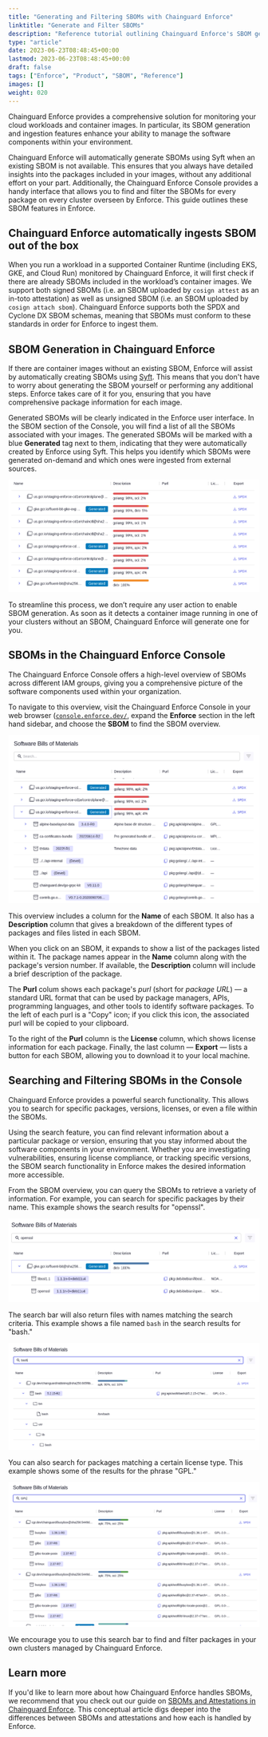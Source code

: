 ```yaml
---
title: "Generating and Filtering SBOMs with Chainguard Enforce"
linktitle: "Generate and Filter SBOMs"
description: "Reference tutorial outlining Chainguard Enforce's SBOM generation feature as well as the Enforce Console's SBOM filtering functionality."
type: "article"
date: 2023-06-23T08:48:45+00:00
lastmod: 2023-06-23T08:48:45+00:00
draft: false
tags: ["Enforce", "Product", "SBOM", "Reference"]
images: []
weight: 020
---
```


Chainguard Enforce provides a comprehensive solution for monitoring your cloud workloads and container images. In particular, its SBOM generation and ingestion features enhance your ability to manage the software components within your environment.

Chainguard Enforce will automatically generate SBOMs using Syft when an existing SBOM is not available. This ensures that you always have detailed insights into the packages included in your images, without any additional effort on your part. Additionally, the Chainguard Enforce Console provides a handy interface that allows you to find and filter the SBOMs for every package on every cluster overseen by Enforce. This guide outlines these SBOM features in Enforce.


## Chainguard Enforce automatically ingests SBOM out of the box

When you run a workload in a supported Container Runtime (including EKS, GKE, and Cloud Run) monitored by Chainguard Enforce, it will first check if there are already SBOMs included in the workload’s container images. We support both signed SBOMs (i.e. an SBOM uploaded by `cosign attest` as an in-toto attestation) as well as unsigned SBOM (i.e. an SBOM uploaded by `cosign attach sbom`). Chainguard Enforce supports both the SPDX and Cyclone DX SBOM schemas, meaning that SBOMs must conform to these standards in order for Enforce to ingest them.


## SBOM Generation in Chainguard Enforce

If there are container images without an existing SBOM, Enforce will assist by automatically creating SBOMs using [Syft](https://github.com/anchore/syft). This means that you don't have to worry about generating the SBOM yourself or performing any additional steps. Enforce takes care of it for you, ensuring that you have comprehensive package information for each image.

Generated SBOMs will be clearly indicated in the Enforce user interface. In the SBOM section of the Console, you will find a list of all the SBOMs associated with your images. The generated SBOMs will be marked with a blue **Generated** tag next to them, indicating that they were automatically created by Enforce using Syft. This helps you identify which SBOMs were generated on-demand and which ones were ingested from external sources.

![Screenshot of a portion of the SBOM overview page in the Chainguard Enforce console, showing a list of SBOMs. Two of the SBOMs listed feature the "Generated" tag, which is white text within a blue box next to the SBOMs' names.](1-generated-sboms.png)

To streamline this process, we don’t require any user action to enable SBOM generation. As soon as it detects a container image running in one of your clusters without an SBOM, Chainguard Enforce will generate one for you.


## SBOMs in the Chainguard Enforce Console

The Chainguard Enforce Console offers a high-level overview of SBOMs across different IAM groups, giving you a comprehensive picture of the software components used within your organization.

To navigate to this overview, visit the Chainguard Enforce Console in your web browser ([`console.enforce.dev/`](https://console.enforce.dev/), expand the **Enforce** section in the left hand sidebar, and choose the **SBOM** to find the SBOM overview.

![Screenshot showing the high-level view of SBOMs in the Chainguard Enforce Console. One SBOM is expanded to list a number of packages, their descriptions, and their pURLs.](2-expanded-sbom.png)

This overview includes a column for the **Name** of each SBOM. It also has a **Description** column that gives a breakdown of the different types of packages and files listed in each SBOM.

When you click on an SBOM, it expands to show a list of the packages listed within it. The package names appear in the **Name** column along with the package's version number. If available, the **Description** column will include a brief description of the package.

The **Purl** colum shows each package's *purl* (short for *package URL*) — a standard URL format that can be used by package managers, APIs, programming languages, and other tools to identify software packages. To the left of each purl is a "Copy" icon; if you click this icon, the associated purl will be copied to your clipboard.

To the right of the **Purl** column is the **License** column, which shows license information for each package. Finally, the last column — **Export** — lists a button for each SBOM, allowing you to download it to your local machine.


## Searching and Filtering SBOMs in the Console

Chainguard Enforce provides a powerful search functionality. This allows you to search for specific packages, versions, licenses, or even a file within the SBOMs.

Using the search feature, you can find relevant information about a particular package or version, ensuring that you stay informed about the software components in your environment. Whether you are investigating vulnerabilities, ensuring license compliance, or tracking specific versions, the SBOM search functionality in Enforce makes the desired information more accessible.

From the SBOM overview, you can query the SBOMs to retrieve a variety of information. For example, you can search for specific packages by their name. This example shows the search results for "openssl".

![Screenshot example showing search results for the query "openssl"](3-openssl-search.png)

The search bar will also return files with names matching the search criteria. This example shows a file named `bash` in the search results for "bash."

![Screenshot example showing search results for the query "bash"](4-bash-search.png)

You can also search for packages matching a certain license type. This example shows some of the results for the phrase "GPL."

![Screenshot example showing search results for the query "GPL"](5-license-search.png)

We encourage you to use this search bar to find and filter packages in your own clusters managed by Chainguard Enforce.

## Learn more

If you'd like to learn more about how Chainguard Enforce handles SBOMs, we recommend that you check out our guide on [SBOMs and Attestations in Chainguard Enforce](/chainguard/chainguard-enforce/sboms/sboms-and-attestations/). This conceptual article digs deeper into the differences between SBOMs and attestations and how each is handled by Enforce.
